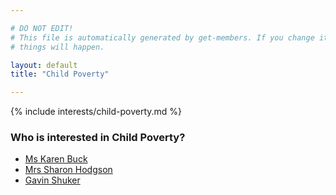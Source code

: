 ```yaml
---

# DO NOT EDIT!
# This file is automatically generated by get-members. If you change it, bad
# things will happen.

layout: default
title: "Child Poverty"

---
```


{% include interests/child-poverty.md %}

### Who is interested in Child Poverty?


* [Ms Karen Buck](/members/ms-karen-buck.html)
* [Mrs Sharon Hodgson](/members/mrs-sharon-hodgson.html)
* [Gavin Shuker](/members/gavin-shuker.html)
